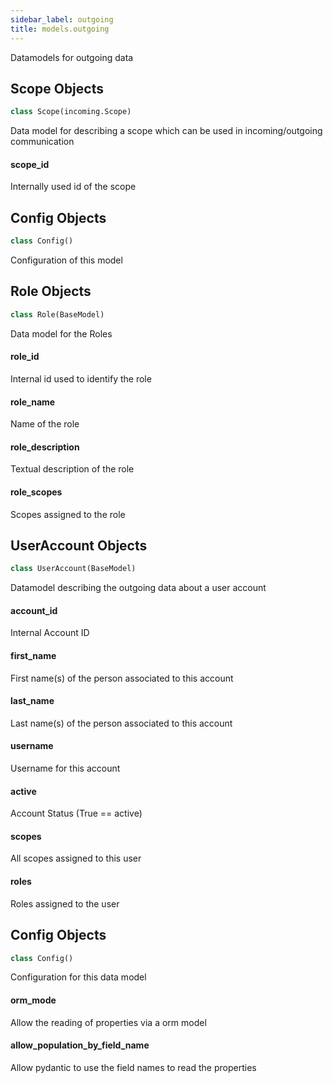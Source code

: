 ```yaml
---
sidebar_label: outgoing
title: models.outgoing
---
```


Datamodels for outgoing data


## Scope Objects

```python
class Scope(incoming.Scope)
```

Data model for describing a scope which can be used in incoming/outgoing communication


#### scope\_id

Internally used id of the scope


## Config Objects

```python
class Config()
```

Configuration of this model


## Role Objects

```python
class Role(BaseModel)
```

Data model for the Roles


#### role\_id

Internal id used to identify the role


#### role\_name

Name of the role


#### role\_description

Textual description of the role


#### role\_scopes

Scopes assigned to the role


## UserAccount Objects

```python
class UserAccount(BaseModel)
```

Datamodel describing the outgoing data about a user account


#### account\_id

Internal Account ID


#### first\_name

First name(s) of the person associated to this account


#### last\_name

Last name(s) of the person associated to this account


#### username

Username for this account


#### active

Account Status (True == active)


#### scopes

All scopes assigned to this user


#### roles

Roles assigned to the user


## Config Objects

```python
class Config()
```

Configuration for this data model


#### orm\_mode

Allow the reading of properties via a orm model


#### allow\_population\_by\_field\_name

Allow pydantic to use the field names to read the properties


